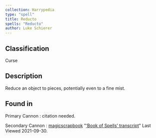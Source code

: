 ```yaml
---
collection: Harrypedia
type: "spell"
title: Reducto
spells: "Reducto"
author: Luke Schierer
---
```


## Classification

Curse

## Description

Reduce an object to pieces, potentially even to a fine mist.

## Found in

Primary Cannon
: citation needed.

Secondary Cannon
: [magicscrapbook](https://magicscrapbook.tumblr.com/)
"[‘Book of Spells’ transcript](https://magicscrapbook.tumblr.com/post/162085200042/book-of-spells-transcript)"
Last Viewed 2021-09-30.
